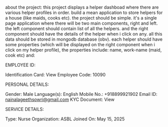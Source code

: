 about the project:
this project displays a helper dashboad where there are various helper profiles in order. 
build a mean application to store helpers for a house (like maids, cooks etc). the project should be simple. it's a single page application where there will be two main components, right and left. the left component should contain list of all the helpers. and the right component should have the details of the helper when i click on any. all this data should be stored in mongodb database (obv). each helper should have some properties (which will be displayed on the right component when i click on my helper profile), the properties include: name, work-name (maid, cook etc) and:


EMPLOYEE ID:

Identification Card: View
Employee Code: 10090

PERSONAL DETAILS:

Gender: Male
Language(s): English
Mobile No.: +918899921902
Email ID: nainalageethsowri@gmail.com
KYC Document: View

SERVICE DETAILS:

Type: Nurse
Organization: ASBL
Joined On: May 15, 2025